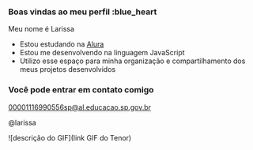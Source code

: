 ### Boas vindas ao meu perfil :blue_heart

Meu nome é Larissa

- Estou estudando na [Alura](https://www.alura.com.br)
- Estou me desenvolvendo na linguagem JavaScript
- Utilizo esse espaço para minha organização e compartilhamento dos meus projetos desenvolvidos

### Você pode entrar em contato comigo 

00001116990556sp@al.educacao.sp.gov.br

@larissa

![descrição do GIF](link GIF do Tenor)
